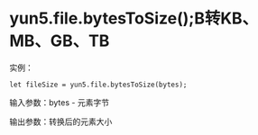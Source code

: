 # yun5.file.bytesToSize\(\);B转KB、MB、GB、TB

实例：

```text
let fileSize = yun5.file.bytesToSize(bytes);
```

输入参数：bytes - 元素字节

输出参数：转换后的元素大小

